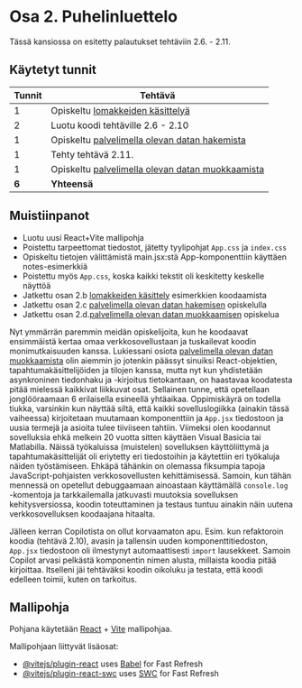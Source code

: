 # Osa 2. Puhelinluettelo

Tässä kansiossa on esitetty palautukset tehtäviin 2.6. - 2.11.

## Käytetyt tunnit
  Tunnit | Tehtävä                 |
| ------- | ---------------------- |
| 1 | Opiskeltu  [lomakkeiden käsittelyä](https://fullstackopen.com/osa2/lomakkeiden_kasittely) |
| 2 | Luotu koodi tehtäville 2.6 - 2.10 |
| 1 | Opiskeltu [palvelimella olevan datan hakemista](https://fullstackopen.com/osa2/palvelimella_olevan_datan_hakeminen) |
| 1 | Tehty tehtävä 2.11. |
| 1 | Opiskeltu [palvelimella olevan datan muokkaamista](https://fullstackopen.com/osa2/palvelimella_olevan_datan_muokkaaminen) 
| **6** | **Yhteensä** |

## Muistiinpanot
- Luotu uusi React+Vite mallipohja
- Poistettu tarpeettomat tiedostot, jätetty tyylipohjat `App.css` ja  `index.css`
- Opiskeltu tietojen välittämistä main.jsx:stä App-komponenttiin käyttäen notes-esimerkkiä
- Poistettu myös `App.css`, koska kaikki tekstit oli keskitetty keskelle näyttöä
- Jatkettu osan 2.b [lomakkeiden käsittely](https://fullstackopen.com/osa2/lomakkeiden_kasittely) esimerkkien koodaamista
- Jatkettu osan 2.c [palvelimella olevan datan hakemisen](https://fullstackopen.com/osa2/palvelimella_olevan_datan_hakeminen) opiskelulla
- Jatkettu osan 2.d.[palvelimella olevan datan muokkaamisen](https://fullstackopen.com/osa2/palvelimella_olevan_datan_muokkaaminen) opiskelua

Nyt ymmärrän paremmin meidän opiskelijoita, kun he koodaavat ensimmäistä kertaa omaa verkkosovellustaan ja tuskailevat koodin monimutkaisuuden kanssa. Lukiessani osiota [palvelimella olevan datan muokkaamista](https://fullstackopen.com/osa2/palvelimella_olevan_datan_muokkaaminen) olin aiemmin jo jotenkin päässyt sinuiksi React-objektien, tapahtumakäsittelijöiden ja tilojen kanssa, mutta nyt kun yhdistetään asynkroninen tiedonhaku ja -kirjoitus tietokantaan, on haastavaa koodatesta pitää mielessä kaikkivat liikkuvat osat. Sellainen tunne, että opetellaan jonglööraamaan 6 erilaisella esineellä yhtäaikaa. Oppimiskäyrä on todella tiukka, varsinkin kun näyttää siltä, että kaikki sovelluslogiikka (ainakin tässä vaiheessa) kirjoitetaan muutamaan komponenttiin ja `App.jsx` tiedostoon ja uusia termejä ja asioita tulee tiiviiseen tahtiin. Viimeksi olen koodannut sovelluksia ehkä melkein 20 vuotta sitten käyttäen Visual Basicia tai Matlabilla. Näissä työkaluissa (muistelen) sovelluksen käyttöliittymä ja tapahtumakäsittelijät oli eriytetty eri tiedostoihin ja käytettiin eri työkaluja näiden työstämiseen. Ehkäpä tähänkin on olemassa fiksumpia tapoja JavaScript-pohjaisten verkkosovellusten kehittämisessä. Samoin, kun tähän mennessä on opetellut debuggaamaan ainoastaan käyttämällä `console.log` -komentoja ja tarkkailemalla jatkuvasti muutoksia sovelluksen kehitysversiossa, koodin toteuttaminen ja testaus tuntuu ainakin näin uutena verkkosovelluksen koodaajana hitaalta.

Jälleen kerran Copilotista on ollut korvaamaton apu. Esim. kun refaktoroin koodia (tehtävä 2.10), avasin ja tallensin uuden komponenttitiedoston, `App.jsx` tiedostoon oli ilmestynyt automaattisesti `import` lausekkeet. Samoin Copilot arvasi pelkästä komponentin nimen alusta, millaista koodia pitää kirjoittaa. Itselleni jäi tehtäväksi koodin oikoluku ja testata, että koodi edelleen toimii, kuten on tarkoitus.

## Mallipohja

Pohjana käytetään [React](https://react.dev/) + [Vite](https://vite.dev/) mallipohjaa.

Mallipohjaan liittyvät lisäosat:

- [@vitejs/plugin-react](https://github.com/vitejs/vite-plugin-react/blob/main/packages/plugin-react/README.md) uses [Babel](https://babeljs.io/) for Fast Refresh
- [@vitejs/plugin-react-swc](https://github.com/vitejs/vite-plugin-react-swc) uses [SWC](https://swc.rs/) for Fast Refresh

